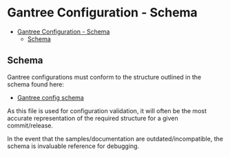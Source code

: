 # Gantree Configuration - Schema

- [Gantree Configuration - Schema](#gantree-configuration---schema)
  - [Schema](#schema)

## Schema

Gantree configurations must conform to the structure outlined in the schema found here:

- [Gantree config schema](../../src/schemas/gantree_config_schema.json)

As this file is used for configuration validation, it will often be the most accurate representation of the required structure for a given commit/release.

In the event that the samples/documentation are outdated/incompatible, the schema is invaluable reference for debugging.
